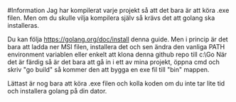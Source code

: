 #Information
Jag har kompilerat varje projekt så att det bara är att köra .exe filen.
Men om du skulle vilja kompilera själv så krävs det att golang ska installeras.

Du kan följa https://golang.org/doc/install denna guide.
Men i princip är det bara att ladda ner MSI filen, installera det och sen ändra den vanliga PATH environment variablen eller enkelt att klona denna github repo till c:\Go
När det är färdig så är det bara att gå in i ett av mina projekt, öppna cmd och skriv "go build" så kommer den att bygga en exe fil till "bin" mappen.

Lättast är nog bara att köra .exe filen och kolla koden om du inte tar lite tid och installera golang på din dator.